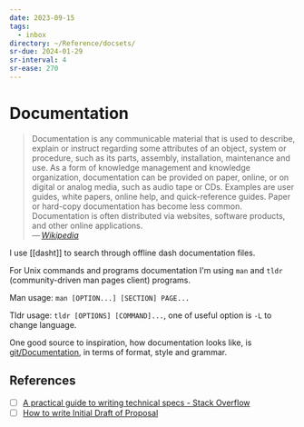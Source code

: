 ```yaml
---
date: 2023-09-15
tags:
  - inbox
directory: ~/Reference/docsets/
sr-due: 2024-01-29
sr-interval: 4
sr-ease: 270
---
```

# Documentation

> Documentation is any communicable material that is used to describe, explain
> or instruct regarding some attributes of an object, system or procedure, such
> as its parts, assembly, installation, maintenance and use. As a form of
> knowledge management and knowledge organization, documentation can be provided
> on paper, online, or on digital or analog media, such as audio tape or CDs.
> Examples are user guides, white papers, online help, and quick-reference
> guides. Paper or hard-copy documentation has become less common. Documentation
> is often distributed via websites, software products, and other online
> applications.\
> — <cite>[Wikipedia](https://en.wikipedia.org/wiki/Documentation)</cite>

I use [[dasht]] to search through offline dash documentation files.

For Unix commands and programs documentation I'm using `man` and `tldr`
(community-driven man pages client) programs.

Man usage: `man [OPTION...] [SECTION] PAGE...`

Tldr usage: `tldr [OPTIONS] [COMMAND]...`, one of useful option is `-L` to
change language.

One good source to inspiration, how documentation looks like, is
[git/Documentation](https://github.com/git/git/tree/master/Documentation), in
terms of format, style and grammar.

## References

- [ ] [A practical guide to writing technical specs - Stack Overflow](https://stackoverflow.blog/2020/04/06/a-practical-guide-to-writing-technical-specs/)
- [ ] [How to write Initial Draft of Proposal](https://jgu-dev.s3.ap-south-1.amazonaws.com/Initial+Draft+of+Proposal.pdf)
